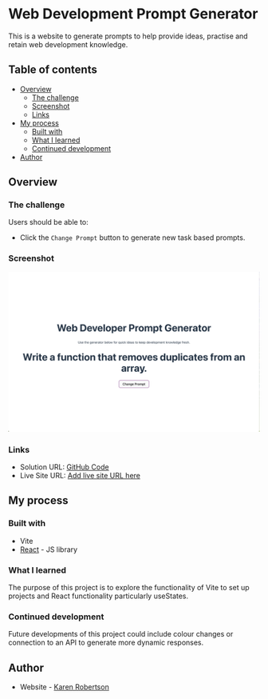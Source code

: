 # Web Development Prompt Generator

This is a website to generate prompts to help provide ideas, practise and retain web development knowledge.

## Table of contents

- [Overview](#overview)
  - [The challenge](#the-challenge)
  - [Screenshot](#screenshot)
  - [Links](#links)
- [My process](#my-process)
  - [Built with](#built-with)
  - [What I learned](#what-i-learned)
  - [Continued development](#continued-development)
- [Author](#author)

## Overview

### The challenge

Users should be able to:

- Click the `Change Prompt` button to generate new task based prompts.

### Screenshot

![Prompt Generator site](./public/Screenshot%202024-08-28%20at%2016.02.42.png)

### Links

- Solution URL: [GitHub Code](https://github.com/indigorose/Prompt_Generator)
- Live Site URL: [Add live site URL here](https://your-live-site-url.com)

## My process

### Built with

- Vite
- [React](https://reactjs.org/) - JS library

### What I learned

The purpose of this project is to explore the functionality of Vite to set up projects and React functionality particularly useStates.

### Continued development

Future developments of this project could include colour changes or connection to an API to generate more dynamic responses.

## Author

- Website - [Karen Robertson](https://krobertsondev.netlify.app/)
